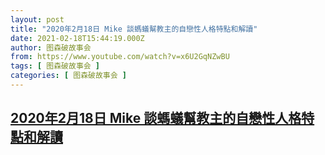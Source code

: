 ```yaml
---
layout: post
title: "2020年2月18日 Mike 談螞蟻幫教主的自戀性人格特點和解讀"
date: 2021-02-18T15:44:19.000Z
author: 图森破故事会
from: https://www.youtube.com/watch?v=x6U2GqNZwBU
tags: [ 图森破故事会 ]
categories: [ 图森破故事会 ]
---
```

<!--1613663059000-->
[2020年2月18日 Mike 談螞蟻幫教主的自戀性人格特點和解讀](https://www.youtube.com/watch?v=x6U2GqNZwBU)
------

<div>

</div>
